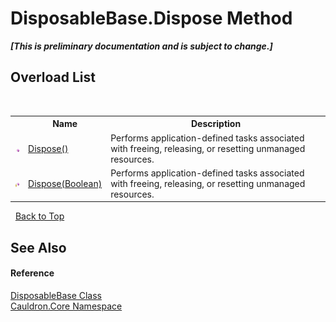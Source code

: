 # DisposableBase.Dispose Method 
 _**\[This is preliminary documentation and is subject to change.\]**_


## Overload List
&nbsp;<table><tr><th></th><th>Name</th><th>Description</th></tr><tr><td>![Public method](media/pubmethod.gif "Public method")</td><td><a href="M_Cauldron_Core_DisposableBase_Dispose">Dispose()</a></td><td>
Performs application-defined tasks associated with freeing, releasing, or resetting unmanaged resources.</td></tr><tr><td>![Protected method](media/protmethod.gif "Protected method")</td><td><a href="M_Cauldron_Core_DisposableBase_Dispose_1">Dispose(Boolean)</a></td><td>
Performs application-defined tasks associated with freeing, releasing, or resetting unmanaged resources.</td></tr></table>&nbsp;
<a href="#disposablebase.dispose-method">Back to Top</a>

## See Also


#### Reference
<a href="T_Cauldron_Core_DisposableBase">DisposableBase Class</a><br /><a href="N_Cauldron_Core">Cauldron.Core Namespace</a><br />
